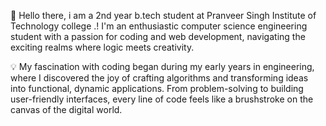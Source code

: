 
👋 Hello there, i am a 2nd year b.tech student at Pranveer Singh Institute of Technology college .! I'm an enthusiastic  computer science engineering student with a passion for coding and web development, navigating the exciting realms where logic meets creativity.

💡 My fascination with coding began during my early years in engineering, where I discovered the joy of crafting algorithms and transforming ideas into functional, dynamic applications.  From problem-solving to building user-friendly interfaces, every line of code feels like a brushstroke on the canvas of the digital world.



